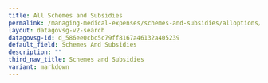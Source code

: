 ```yaml
---
title: All Schemes and Subsidies
permalink: /managing-medical-expenses/schemes-and-subsidies/alloptions/
layout: datagovsg-v2-search
datagovsg-id: d_586ee0cbc5c79ff8167a46132a405239
default_field: Schemes And Subsidies
description: ""
third_nav_title: Schemes and Subsidies
variant: markdown
---
```

